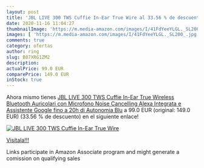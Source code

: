 ```yaml
---
layout: post
title: 'JBL LIVE 300 TWS Cuffie In-Ear True Wire al 33.56 % de descuento'
date: 2020-11-16 11:04:27
thumbnailImage: 'https://m.media-amazon.com/images/I/41FdYeeYLGL._SL200_.jpg'
images: [ 'https://m.media-amazon.com/images/I/41FdYeeYLGL._SL200_.jpg' ]
comments: true
category: ofertas
author: ring
slug: B07XRG1ZM2
description:
actualPrice: 99.0 EUR
comparePrice: 149.0 EUR
inStock: true
---
```


Ahora mismo tienes [JBL LIVE 300 TWS Cuffie In-Ear True Wireless Bluetooth  Auricolari con Microfono  Noise Cancelling  Alexa Integrata e Assistente Google  fino a 20h di Autonomia  Blu](https://www.amazon.it/dp/B07XRG1ZM2/?tag=tolees00-21) a 99.0 EUR (original: 149.0 EUR) (33.56 %  de descuento) en el siguiente enlace!

[![JBL LIVE 300 TWS Cuffie In-Ear True Wire](https://m.media-amazon.com/images/I/41FdYeeYLGL._SL200_.jpg)](https://www.amazon.it/dp/B07XRG1ZM2/?tag=tolees00-21)

[Visítala!!!](https://www.amazon.it/dp/B07XRG1ZM2/?tag=tolees00-21)

Links participate in Amazon Associate program and might generate a comission on qualifying sales
